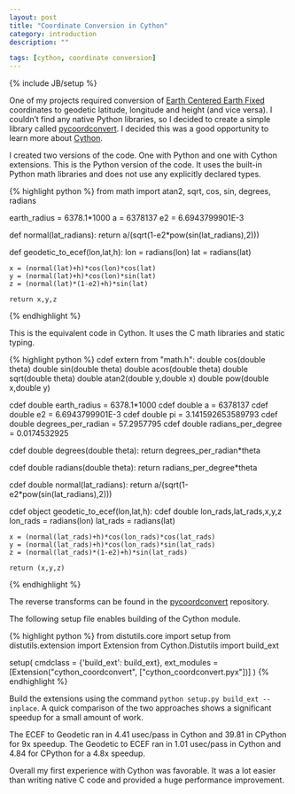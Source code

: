 ```yaml
---
layout: post
title: "Coordinate Conversion in Cython"
category: introduction
description: ""

tags: [cython, coordinate conversion]
---
```

{% include JB/setup %}

One of my projects required conversion of [Earth Centered Earth Fixed](http://en.wikipedia.org/wiki/ECEF) coordinates
to geodetic latitude, longitude and height (and vice versa).
I couldn’t find any native Python libraries, so I decided to create a simple library called
[pycoordconvert](https://github.com/shawnhermans/pycoordconvert). I decided this was a good opportunity
to learn more about [Cython](http://cython.org/).

I created two versions of the code. One with Python and one with Cython extensions.
This is the Python version of the code. It uses the built-in Python math libraries and does not
use any explicitly declared types.

{% highlight python %}
from math import atan2, sqrt, cos, sin, degrees, radians


earth_radius = 6378.1*1000
a = 6378137
e2 = 6.6943799901E-3

def normal(lat_radians):
    return a/(sqrt(1-e2*pow(sin(lat_radians),2)))

def geodetic_to_ecef(lon,lat,h):
    lon = radians(lon)
    lat = radians(lat)

    x = (normal(lat)+h)*cos(lon)*cos(lat)
    y = (normal(lat)+h)*cos(lon)*sin(lat)
    z = (normal(lat)*(1-e2)+h)*sin(lat)

    return x,y,z
{% endhighlight %}

This is the equivalent code in Cython. It uses the C math libraries and static typing.

{% highlight python %}
cdef extern from "math.h":
    double cos(double theta)
    double sin(double theta)
    double acos(double theta)
    double sqrt(double theta)
    double atan2(double y,double x)
    double pow(double x,double y)

cdef double earth_radius = 6378.1*1000
cdef double a = 6378137
cdef double e2 = 6.6943799901E-3
cdef double pi = 3.141592653589793
cdef double degrees_per_radian = 57.2957795
cdef double radians_per_degree = 0.0174532925

cdef double degrees(double theta):
    return degrees_per_radian*theta

cdef double radians(double theta):
    return radians_per_degree*theta

cdef double normal(lat_radians):
    return a/(sqrt(1-e2*pow(sin(lat_radians),2)))

cdef object geodetic_to_ecef(lon,lat,h):
    cdef double lon_rads,lat_rads,x,y,z
    lon_rads = radians(lon)
    lat_rads = radians(lat)

    x = (normal(lat_rads)+h)*cos(lon_rads)*cos(lat_rads)
    y = (normal(lat_rads)+h)*cos(lon_rads)*sin(lat_rads)
    z = (normal(lat_rads)*(1-e2)+h)*sin(lat_rads)

    return (x,y,z)

{% endhighlight %}

The reverse transforms can be found in the [pycoordconvert](https://github.com/shawnhermans/pycoordconvert)
repository.

The following setup file enables building of the Cython module.

{% highlight python %}
from distutils.core import setup
from distutils.extension import Extension
from Cython.Distutils import build_ext

setup(
    cmdclass = {'build_ext': build_ext},
    ext_modules = [Extension("cython_coordconvert", ["cython_coordconvert.pyx"])]
)
{% endhighlight %}

Build the extensions using the command `python setup.py build_ext --inplace`.
A quick comparison of the two approaches shows a significant speedup for a small amount of work.

The ECEF to Geodetic ran in 4.41 usec/pass in Cython and 39.81 in CPython for 9x speedup.
The Geodetic to ECEF ran in 1.01 usec/pass in Cython and 4.84 for CPython for a 4.8x speedup.

Overall my first experience with Cython was favorable. It was a lot easier than writing native C code and
provided a huge performance improvement.




